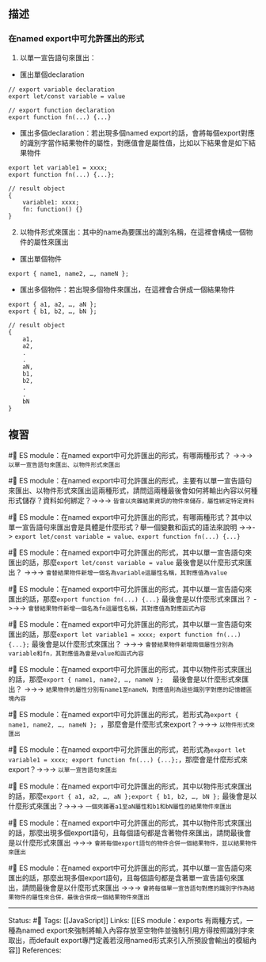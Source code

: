 
## 描述



### 在named export中可允許匯出的形式
1. 以單一宣告語句來匯出：
- 匯出單個declaration
```
// export variable declaration
export let/const variable = value

// export function declaration 
export function fn(...) {...}
```
- 匯出多個declaration：若出現多個named export的話，會將每個export對應的識別字當作結果物件的屬性，對應值會是屬性值，比如以下結果會是如下結果物件
```
export let variable1 = xxxx;
export function fn(...) {...};

// result object
{
	variable1: xxxx;
	fn: function() {}
}
```

2. 以物件形式來匯出：其中的name為要匯出的識別名稱，在這裡會構成一個物件的屬性來匯出
- 匯出單個物件
```
export { name1, name2, …, nameN };						
```
- 匯出多個物件：若出現多個物件來匯出，在這裡會合併成一個結果物件
```
export { a1, a2, …, aN };
export { b1, b2, …, bN };

// result object
{
	a1,
	a2,
	.
	.
	aN,
	b1,
	b2,
	.
	.
	bN
}
```

## 複習

#🧠 ES module：在named export中可允許匯出的形式，有哪兩種形式？ ->->-> `以單一宣告語句來匯出、以物件形式來匯出`
<!--SR:!2022-12-09,10,250-->

#🧠 ES module：在named export中可允許匯出的形式，主要有以單一宣告語句來匯出、以物件形式來匯出這兩種形式，請問這兩種最後會如何將輸出內容以何種形式儲存？資料如何綁定？->->-> `皆會以夾雜結果資訊的物件來儲存，屬性綁定特定資料`
<!--SR:!2022-12-25,19,250-->

#🧠 ES module：在named export中可允許匯出的形式，有哪兩種形式？其中以單一宣告語句來匯出會是具體是什麼形式？舉一個變數和函式的語法來說明 ->->-> `export let/const variable = value、export function fn(...) {...}`
<!--SR:!2022-12-26,20,250-->

#🧠 ES module：在named export中可允許匯出的形式，其中以單一宣告語句來匯出的話，那麼`export let/const variable = value` 最後會是以什麼形式來匯出？ ->->-> `會替結果物件新增一個名為variable這屬性名稱，其對應值為value`
<!--SR:!2022-12-29,22,250-->

#🧠 ES module：在named export中可允許匯出的形式，其中以單一宣告語句來匯出的話，那麼`export function fn(...) {...}` 最後會是以什麼形式來匯出？ ->->-> `會替結果物件新增一個名為fn這屬性名稱，其對應值為對應函式內容`
<!--SR:!2022-12-09,10,250-->

#🧠 ES module：在named export中可允許匯出的形式，其中以單一宣告語句來匯出的話，那麼`export let variable1 = xxxx; export function fn(...) {...};` 最後會是以什麼形式來匯出？ ->->-> `會替結果物件新增兩個屬性分別為variable和fn，其對應值為會是value和函式內容`
<!--SR:!2022-12-24,18,250-->


#🧠 ES module：在named export中可允許匯出的形式，其中以物件形式來匯出的話，那麼`export { name1, name2, …, nameN };	` 最後會是以什麼形式來匯出？ ->->-> `結果物件的屬性分別有name1至nameN，對應值則為這些識別字對應的記憶體區塊內容`
<!--SR:!2023-01-03,26,250-->

#🧠 ES module：在named export中可允許匯出的形式，若形式為`export { name1, name2, …, nameN };	`，那麼會是什麼形式來export？->->-> `以物件形式來匯出`
<!--SR:!2022-12-20,15,250-->

#🧠 ES module：在named export中可允許匯出的形式，若形式為`export let variable1 = xxxx; export function fn(...) {...};`，那麼會是什麼形式來export？->->-> `以單一宣告語句來匯出`
<!--SR:!2022-12-09,10,250-->


#🧠 ES module：在named export中可允許匯出的形式，其中以物件形式來匯出的話，那麼`export { a1, a2, …, aN };export { b1, b2, …, bN };` 最後會是以什麼形式來匯出？->->-> `一個夾雜著a1至aN屬性和b1和bN屬性的結果物件來匯出`
<!--SR:!2022-12-30,23,250-->

#🧠 ES module：在named export中可允許匯出的形式，其中以物件形式來匯出的話，那麼出現多個export語句，且每個語句都是含著物件來匯出，請問最後會是以什麼形式來匯出 ->->-> `會將每個export語句的物件合併一個結果物件，並以結果物件來匯出`
<!--SR:!2022-12-30,23,250-->


#🧠 ES module：在named export中可允許匯出的形式，其中以單一宣告語句來匯出的話，那麼出現多個export語句，且每個語句都是含著單一宣告語句來匯出，請問最後會是以什麼形式來匯出 ->->-> `會將每個單一宣告語句對應的識別字作為結果物件的屬性來合併，最後合併成一個結果物件來匯出`
<!--SR:!2022-12-08,9,250-->


---
Status: #🌱 
Tags:
[[JavaScript]]
Links:
[[ES module：exports 有兩種方式，一種為named export來強制將輸入內容存放至空物件並強制引用方得按照識別字來取出，而default export專門定義若沒用named形式來引入所預設會輸出的模組內容]]
References: